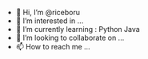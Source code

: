 - 👋 Hi, I’m @riceboru
- 👀 I’m interested in ... 
- 🌱 I’m currently learning : Python Java
- 💞️ I’m looking to collaborate on ...
- 📫 How to reach me ...

<!---
riceboru/riceboru is a ✨ special ✨ repository because its `README.md` (this file) appears on your GitHub profile.
You can click the Preview link to take a look at your changes.
--->
